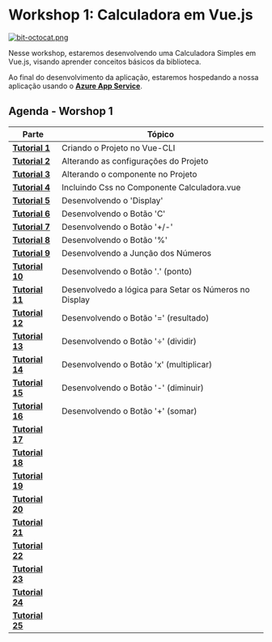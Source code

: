 # Workshop 1: Calculadora em Vue.js

[![bit-octocat.png](https://i.postimg.cc/JzxhSxxy/bit-octocat.png)](https://postimg.cc/hXJgd9Hg)

Nesse workshop, estaremos desenvolvendo uma Calculadora Simples em Vue.js, visando aprender conceitos básicos da biblioteca.

Ao final do desenvolvimento da aplicação, estaremos hospedando a nossa aplicação usando o **[Azure App Service](https://azure.microsoft.com/?WT.mc_id=vuejsworkshop-github-gllemos)**.

## Agenda - Worshop 1

| Parte  |  Tópico |   
|---|--- |
| **[Tutorial 1](agenda/1-criando-o-projeto-no-vue-cli.md)**  | Criando o Projeto no Vue-CLI  |
| **[Tutorial 2](agenda/2-alterando-as-configurações-do-projeto.md)**  | Alterando as configurações do Projeto  |
| **[Tutorial 3](agenda/3-alterando-o-componente-no-projeto.md)**  | Alterando o componente no Projeto  |
| **[Tutorial 4](agenda/4-incluindo-css-no-componente-calculadora-vue.md)**  | Incluindo Css no Componente Calculadora.vue  |
| **[Tutorial 5](agenda/5-desenvolvendo-o-display.md)**  | Desenvolvendo o 'Display'  |
| **[Tutorial 6](agenda/6-desenvolvendo-o-botão-c.md)**  | Desenvolvendo o Botão 'C'  |
| **[Tutorial 7](agenda/7-desenvolvendo-o-botão-sinal.md)**  | Desenvolvendo o Botão '+/-' |
| **[Tutorial 8](agenda/8-desenvolvendo-o-botão-porcentagem.md)**  | Desenvolvendo o Botão '%' |
| **[Tutorial 9](agenda/9-desenvolvendo-a-junção-dos-números.md)**  | Desenvolvendo a Junção dos Números |
| **[Tutorial 10](agenda/10-desenvolvendo-o-botão-ponto.md)**  | Desenvolvendo o Botão '.' (ponto)  |
| **[Tutorial 11](agenda/11-desenvolvedo-a-lógica-para-setar-os-números-no-display.md)**  | Desenvolvedo a lógica para Setar os Números no Display  |
| **[Tutorial 12](agenda/12-desenvolvendo-o-botão-resultado.md)**  | Desenvolvendo o Botão '=' (resultado)  |
| **[Tutorial 13](agenda/13-desenvolvendo-o-botão-dividir.md)**  | Desenvolvendo o Botão '÷' (dividir) |
| **[Tutorial 14](agenda/14-desenvolvendo-o-botão-multiplicar.md)**  | Desenvolvendo o Botão 'x' (multiplicar)  |
| **[Tutorial 15](agenda/15-desenvolvendo-o-botão-diminuir.md)**  | Desenvolvendo o Botão '-' (diminuir)  |
| **[Tutorial 16](agenda/16-desenvolvendo-o-botão-somar.md)**  | Desenvolvendo o Botão '+' (somar)  |
| **[Tutorial 17]()** | |
| **[Tutorial 18]()** | |
| **[Tutorial 19]()** | |
| **[Tutorial 20]()** | |
| **[Tutorial 21]()** | |
| **[Tutorial 22]()** | |
| **[Tutorial 23]()** | |
| **[Tutorial 24]()** | |
| **[Tutorial 25]()** | |




